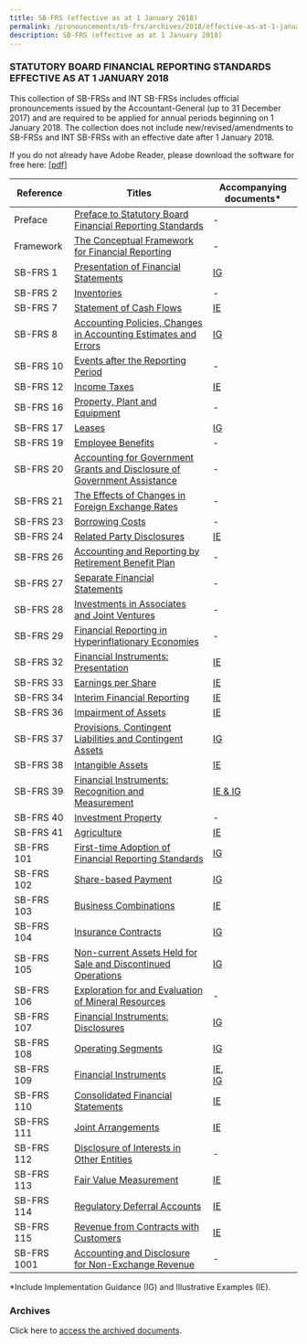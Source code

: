 ```yaml
---
title: SB-FRS (effective as at 1 January 2018)
permalink: /pronouncements/sb-frs/archives/2018/effective-as-at-1-january-2018/
description: SB-FRS (effective as at 1 January 2018)
---
```

### STATUTORY BOARD FINANCIAL REPORTING STANDARDS EFFECTIVE AS AT 1 JANUARY 2018

This collection of SB-FRSs and INT SB-FRSs includes official pronouncements issued by the Accountant-General (up to 31 December 2017) and are required to be applied for annual periods beginning on 1 January 2018. The collection does not include new/revised/amendments to SB-FRSs and INT SB-FRSs with an effective date after 1 January 2018.

If you do not already have Adobe Reader, please download the software for free here: [\[pdf\]](http://www.adobe.com/products/acrobat/readstep2.html)

| Reference | Titles | Accompanying documents\* |
| -------- | -------- | -------- |
| Preface | [Preface to Statutory Board Financial Reporting Standards](/files/Docs/Default%20Source/Sb%20Frs/Effective%20As%20At%201%20January%202018/sb-frs_preface.pdf) | - |
| Framework | [The Conceptual Framework for Financial Reporting](/files/Docs/Default%20Source/Sb%20Frs/Effective%20As%20At%201%20January%202018/sb-frs_framework.pdf) | - |
| SB-FRS 1 | [Presentation of Financial Statements](/files/Docs/Default%20Source/Sb%20Frs/Effective%20As%20At%201%20January%202018/sb-frs_1_(2018).pdf) | [IG](/files/Docs/Default%20Source/Sb%20Frs/Effective%20As%20At%201%20January%202018/sb-frs_1_ig_(2018).pdf) |
| SB-FRS 2 | [Inventories](/files/Docs/Default%20Source/Sb%20Frs/Effective%20As%20At%201%20January%202018/sb-frs_2_(2018).pdf) | - |
| SB-FRS 7 | [Statement of Cash Flows](/files/Docs/Default%20Source/Sb%20Frs/Effective%20As%20At%201%20January%202018/sb-frs_7_(2018).pdf) | [IE](/files/Docs/Default%20Source/Sb%20Frs/Effective%20As%20At%201%20January%202018/sb-frs_7_ie_(2018).pdf) |
| SB-FRS 8 | [Accounting Policies, Changes in Accounting Estimates and Errors](/files/Docs/Default%20Source/Sb%20Frs/Effective%20As%20At%201%20January%202018/sb-frs_8_(2018).pdf) | [IG](/files/Docs/Default%20Source/Sb%20Frs/Effective%20As%20At%201%20January%202018/sb-frs_8_ig_(2018).pdf) |
| SB-FRS 10 | [Events after the Reporting Period](/files/Docs/Default%20Source/Sb%20Frs/Effective%20As%20At%201%20January%202018/sb-frs_10_(2018).pdf) | - |
| SB-FRS 12 | [Income Taxes](/files/Docs/Default%20Source/Sb%20Frs/Effective%20As%20At%201%20January%202018/sb-frs_12_(2018).pdf) | [IE](/files/Docs/Default%20Source/Sb%20Frs/Effective%20As%20At%201%20January%202018/sb-frs_12_ie_(2018).pdf) |
| SB-FRS 16 | [Property, Plant and Equipment](/files/Docs/Default%20Source/Sb%20Frs/Effective%20As%20At%201%20January%202018/sb-frs_16_(2018).pdf) | - |
| SB-FRS 17 | [Leases](/files/Docs/Default%20Source/Sb%20Frs/Effective%20As%20At%201%20January%202018/sb-frs_17_(2018).pdf) | [IG](/files/Docs/Default%20Source/Sb%20Frs/Effective%20As%20At%201%20January%202018/sb-frs_17_ig_(2018).pdf) |
| SB-FRS 19 | [Employee Benefits](/files/Docs/Default%20Source/Sb%20Frs/Effective%20As%20At%201%20January%202018/sb-frs_19_(2018).pdf) | - |
| SB-FRS 20 | [Accounting for Government Grants and Disclosure of Government Assistance](/files/Docs/Default%20Source/Sb%20Frs/Effective%20As%20At%201%20January%202018/sb-frs_20_(2018).pdf) | - |
| SB-FRS 21 | [The Effects of Changes in Foreign Exchange Rates](/files/Docs/Default%20Source/Sb%20Frs/Effective%20As%20At%201%20January%202018/sb-frs_21_(2018).pdf) | - |
| SB-FRS 23 | [Borrowing Costs](/files/Docs/Default%20Source/Sb%20Frs/Effective%20As%20At%201%20January%202018/sb-frs_23_(2018).pdf) | - |
| SB-FRS 24 | [Related Party Disclosures](/files/Docs/Default%20Source/Sb%20Frs/Effective%20As%20At%201%20January%202018/sb-frs_24_(2018).pdf) | [IE](/files/Docs/Default%20Source/Sb%20Frs/Effective%20As%20At%201%20January%202018/sb-frs_24_ie_(2018).pdf) |
| SB-FRS 26 | [Accounting and Reporting by Retirement Benefit Plan](/files/Docs/Default%20Source/Sb%20Frs/Effective%20As%20At%201%20January%202018/sb-frs_26_(2018).pdf) | - |
| SB-FRS 27 | [Separate Financial Statements](/files/Docs/Default%20Source/Sb%20Frs/Effective%20As%20At%201%20January%202018/sb-frs_27_(2018).pdf) | - |
| SB-FRS 28 | [Investments in Associates and Joint Ventures](/files/Docs/Default%20Source/Sb%20Frs/Effective%20As%20At%201%20January%202018/sb-frs_28_(2018).pdf) | - |
| SB-FRS 29 | [Financial Reporting in Hyperinflationary Economies](/files/Docs/Default%20Source/Sb%20Frs/Effective%20As%20At%201%20January%202018/sb-frs_29_(2018).pdf) | - |
| SB-FRS 32 | [Financial Instruments: Presentation](/files/Docs/Default%20Source/Sb%20Frs/Effective%20As%20At%201%20January%202018/sb-frs_32_(2018).pdf) | [IE](/files/Docs/Default%20Source/Sb%20Frs/Effective%20As%20At%201%20January%202018/sb-frs_32_ie_(2018).pdf) |
| SB-FRS 33 | [Earnings per Share](/files/Docs/Default%20Source/Sb%20Frs/Effective%20As%20At%201%20January%202018/sb-frs_33_(2018).pdf) | [IE](/files/Docs/Default%20Source/Sb%20Frs/Effective%20As%20At%201%20January%202018/sb-frs_33_ie_(2018).pdf) |
| SB-FRS 34 | [Interim Financial Reporting](/files/Docs/Default%20Source/Sb%20Frs/Effective%20As%20At%201%20January%202018/sb-frs_34_(2018).pdf) | [IE](/files/Docs/Default%20Source/Sb%20Frs/Effective%20As%20At%201%20January%202018/sb-frs_34_ie_(2018).pdf) |
| SB-FRS 36 | [Impairment of Assets](/files/Docs/Default%20Source/Sb%20Frs/Effective%20As%20At%201%20January%202018/sb-frs_36_(2018).pdf) | [IE](/files/Docs/Default%20Source/Sb%20Frs/Effective%20As%20At%201%20January%202018/sb-frs_36_ie_(2018).pdf) |
| SB-FRS 37 | [Provisions, Contingent Liabilities and Contingent Assets](/files/Docs/Default%20Source/Sb%20Frs/Effective%20As%20At%201%20January%202018/sb-frs_37_(2018).pdf) | [IG](/files/Docs/Default%20Source/Sb%20Frs/Effective%20As%20At%201%20January%202018/sb-frs_37_ig_(2018).pdf) |
| SB-FRS 38 | [Intangible Assets](/files/Docs/Default%20Source/Sb%20Frs/Effective%20As%20At%201%20January%202018/sb-frs_38_(2018).pdf) | [IE](/files/Docs/Default%20Source/Sb%20Frs/Effective%20As%20At%201%20January%202018/sb-frs_38_ie_(2018).pdf) |
| SB-FRS 39 | [Financial Instruments: Recognition and Measurement](/files/Docs/Default%20Source/Sb%20Frs/Effective%20As%20At%201%20January%202018/sb-frs_39_(2018).pdf) | [IE & IG](/files/Docs/Default%20Source/Sb%20Frs/Effective%20As%20At%201%20January%202018/sb-frs_39_ie_ig_(2018).pdf) |
| SB-FRS 40 | [Investment Property](/files/Docs/Default%20Source/Sb%20Frs/Effective%20As%20At%201%20January%202018/sb-frs_40_(2018).pdf) | - |
| SB-FRS 41 | [Agriculture](/files/Docs/Default%20Source/Sb%20Frs/Effective%20As%20At%201%20January%202018/sb-frs_41_(2018).pdf) | [IE](/files/Docs/Default%20Source/Sb%20Frs/Effective%20As%20At%201%20January%202018/sb-frs_41_ie_(2018).pdf) |
| SB-FRS 101 | [First-time Adoption of Financial Reporting Standards](/files/Docs/Default%20Source/Sb%20Frs/Effective%20As%20At%201%20January%202018/sb-frs_101_(2018).pdf) | [IG](/files/Docs/Default%20Source/Sb%20Frs/Effective%20As%20At%201%20January%202018/sb-frs_101_ig_(2018).pdf) |
| SB-FRS 102 | [Share-based Payment](/files/Docs/Default%20Source/Sb%20Frs/Effective%20As%20At%201%20January%202018/sb-frs_102_(2018).pdf) | [IG](/files/Docs/Default%20Source/Sb%20Frs/Effective%20As%20At%201%20January%202018/sb-frs_102_ig_(2018).pdf) |
| SB-FRS 103 | [Business Combinations](/files/Docs/Default%20Source/Sb%20Frs/Effective%20As%20At%201%20January%202018/sb-frs_103_(2018).pdf) | [IE](/files/Docs/Default%20Source/Sb%20Frs/Effective%20As%20At%201%20January%202018/sb-frs_103_ie_(2018).pdf) |
| SB-FRS 104 | [Insurance Contracts](/files/Docs/Default%20Source/Sb%20Frs/Effective%20As%20At%201%20January%202018/sb-frs_104_(2018).pdf) | [IG](/files/Docs/Default%20Source/Sb%20Frs/Effective%20As%20At%201%20January%202018/sb-frs_104_ig_(2018).pdf) |
| SB-FRS 105 | [Non-current Assets Held for Sale and Discontinued Operations](/files/Docs/Default%20Source/Sb%20Frs/Effective%20As%20At%201%20January%202018/sb-frs_105_(2018).pdf) | [IG](/files/Docs/Default%20Source/Sb%20Frs/Effective%20As%20At%201%20January%202018/sb-frs_105_ig_(2018).pdf) |
| SB-FRS 106 | [Exploration for and Evaluation of Mineral Resources](/files/Docs/Default%20Source/Sb%20Frs/Effective%20As%20At%201%20January%202018/sb-frs_106_(2018).pdf) | - |
| SB-FRS 107 | [Financial Instruments: Disclosures](/files/Docs/Default%20Source/Sb%20Frs/Effective%20As%20At%201%20January%202018/sb-frs_107_(2018).pdf) | [IG](/files/Docs/Default%20Source/Sb%20Frs/Effective%20As%20At%201%20January%202018/sb-frs_107_ig_(2018).pdf) |
| SB-FRS 108 | [Operating Segments](/files/Docs/Default%20Source/Sb%20Frs/Effective%20As%20At%201%20January%202018/sb-frs_108_(2018).pdf) | [IG](/files/Docs/Default%20Source/Sb%20Frs/Effective%20As%20At%201%20January%202018/sb-frs_108_ig_(2018).pdf) |
| SB-FRS 109 | [Financial Instruments](/files/Docs/Default%20Source/Sb%20Frs/Effective%20As%20At%201%20January%202018/sb-frs_109_(2018).pdf) | [IE](/files/Docs/Default%20Source/Sb%20Frs/Effective%20As%20At%201%20January%202018/sb-frs_109_ie_(2018).pdf),<br>[IG](/files/Docs/Default%20Source/Sb%20Frs/Effective%20As%20At%201%20January%202018/sb-frs_109_ig_(2018).pdf) |
| SB-FRS 110 | [Consolidated Financial Statements](/files/Docs/Default%20Source/Sb%20Frs/Effective%20As%20At%201%20January%202018/sb-frs_110_(2018).pdf) | [IE](/files/Docs/Default%20Source/Sb%20Frs/Effective%20As%20At%201%20January%202018/sb-frs_110_ie_(2018).pdf) |
| SB-FRS 111 | [Joint Arrangements](/files/Docs/Default%20Source/Sb%20Frs/Effective%20As%20At%201%20January%202018/sb-frs_111_(2018).pdf) | [IE](/files/Docs/Default%20Source/Sb%20Frs/Effective%20As%20At%201%20January%202018/sb-frs_111_ie_(2018).pdf) |
| SB-FRS 112 | [Disclosure of Interests in Other Entities](/files/Docs/Default%20Source/Sb%20Frs/Effective%20As%20At%201%20January%202018/sb-frs_112_(2018).pdf) | - |
| SB-FRS 113 | [Fair Value Measurement](/files/Docs/Default%20Source/Sb%20Frs/Effective%20As%20At%201%20January%202018/sb-frs_113_(2018).pdf) | [IE](/files/Docs/Default%20Source/Sb%20Frs/Effective%20As%20At%201%20January%202018/sb-frs_113_ie_(2018).pdf) |
| SB-FRS 114 | [Regulatory Deferral Accounts](/files/Docs/Default%20Source/Sb%20Frs/Effective%20As%20At%201%20January%202018/sb-frs_114_(2018).pdf) | [IE](/files/Docs/Default%20Source/Sb%20Frs/Effective%20As%20At%201%20January%202018/sb-frs_114_ie_(2018).pdf) |
| SB-FRS 115 | [Revenue from Contracts with Customers](/files/Docs/Default%20Source/Sb%20Frs/Effective%20As%20At%201%20January%202018/sb-frs_115_(2018).pdf) | [IE](/files/Docs/Default%20Source/Sb%20Frs/Effective%20As%20At%201%20January%202018/sb-frs_115_ie_(2018).pdf) |
| SB-FRS 1001 | [Accounting and Disclosure for Non-Exchange Revenue](/files/Docs/Default%20Source/Sb%20Frs/Effective%20As%20At%201%20January%202018/sb-frs1001_non-exchange_revenue_(2018).pdf) | - |

\*Include Implementation Guidance (IG) and Illustrative Examples (IE).

### Archives 

Click here to [access the archived documents](/pronouncements/sb-frs/archives/).